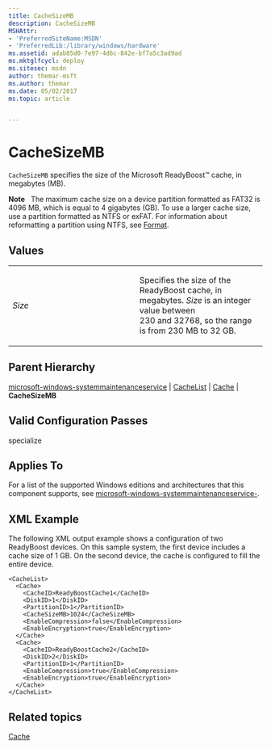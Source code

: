 ```yaml
---
title: CacheSizeMB
description: CacheSizeMB
MSHAttr:
- 'PreferredSiteName:MSDN'
- 'PreferredLib:/library/windows/hardware'
ms.assetid: adab85d0-7e97-4d6c-842e-bf7a5c3ad9ad
ms.mktglfcycl: deploy
ms.sitesec: msdn
author: themar-msft
ms.author: themar
ms.date: 05/02/2017
ms.topic: article


---
```


# CacheSizeMB


`CacheSizeMB` specifies the size of the Microsoft ReadyBoost™ cache, in megabytes (MB).

**Note**  
The maximum cache size on a device partition formatted as FAT32 is 4096 MB, which is equal to 4 gigabytes (GB). To use a larger cache size, use a partition formatted as NTFS or exFAT. For information about reformatting a partition using NTFS, see [Format](microsoft-windows-setup-diskconfiguration-disk-modifypartitions-modifypartition-format.md).

 

## Values


<table>
<colgroup>
<col width="50%" />
<col width="50%" />
</colgroup>
<tbody>
<tr class="odd">
<td><p><em>Size</em></p></td>
<td><p>Specifies the size of the ReadyBoost cache, in megabytes. <em>Size</em> is an integer value between 230 and 32768, so the range is from 230 MB to 32 GB.</p></td>
</tr>
</tbody>
</table>

 

## Parent Hierarchy


[microsoft-windows-systemmaintenanceservice](microsoft-windows-systemmaintenanceservice.md) | [CacheList](microsoft-windows-systemmaintenanceservice-cachelist.md) | [Cache](microsoft-windows-systemmaintenanceservice-cachelist-cache.md) | **CacheSizeMB**

## Valid Configuration Passes


specialize

## Applies To


For a list of the supported Windows editions and architectures that this component supports, see [microsoft-windows-systemmaintenanceservice-](microsoft-windows-systemmaintenanceservice.md).

## XML Example


The following XML output example shows a configuration of two ReadyBoost devices. On this sample system, the first device includes a cache size of 1 GB. On the second device, the cache is configured to fill the entire device.

```
<CacheList>
  <Cache>
    <CacheID>ReadyBoostCache1</CacheID>
    <DiskID>1</DiskID>
    <PartitionID>1</PartitionID>
    <CacheSizeMB>1024</CacheSizeMB>
    <EnableCompression>false</EnableCompression>
    <EnableEncryption>true</EnableEncryption>
  </Cache>
  <Cache>
    <CacheID>ReadyBoostCache2</CacheID>
    <DiskID>2</DiskID>
    <PartitionID>1</PartitionID>
    <EnableCompression>true</EnableCompression>
    <EnableEncryption>true</EnableEncryption>
  </Cache>
</CacheList>
```

## Related topics


[Cache](microsoft-windows-systemmaintenanceservice-cachelist-cache.md)

 

 







